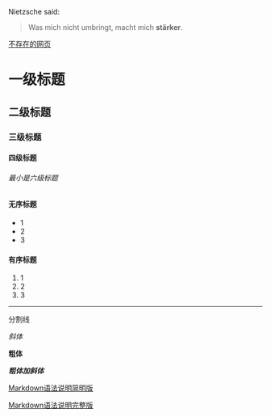 Nietzsche said:

> Was mich nicht umbringt, macht mich **stärker**.

[不存在的网页](https://www.google.com)

# 一级标题

## 二级标题

### 三级标题

#### 四级标题

###### 最小是六级标题



#### 无序标题

* 1
* 2
* 3

#### 有序标题

1. 1
2. 2
3. 3

***

分割线

*斜体*

**粗体**

***粗体加斜体***

[Markdown语法说明简明版](http://wowubuntu.com/markdown/basic.html)

[Markdown语法说明完整版](http://wowubuntu.com/markdown/index.html)